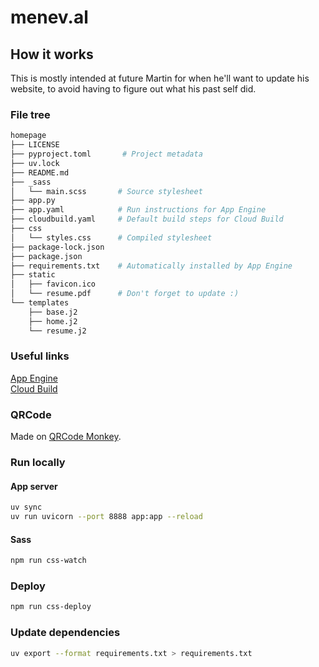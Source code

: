 # menev.al

## How it works

This is mostly intended at future Martin for when he'll want to update his website, to avoid having to figure out what his past self did.

### File tree

```bash
homepage
├── LICENSE
├── pyproject.toml       # Project metadata
├── uv.lock
├── README.md
├── _sass
│   └── main.scss       # Source stylesheet
├── app.py
├── app.yaml            # Run instructions for App Engine
├── cloudbuild.yaml     # Default build steps for Cloud Build
├── css
│   └── styles.css      # Compiled stylesheet
├── package-lock.json
├── package.json
├── requirements.txt    # Automatically installed by App Engine
├── static
│   ├── favicon.ico
│   └── resume.pdf      # Don't forget to update :)
└── templates
    ├── base.j2
    ├── home.j2
    └── resume.j2
```

### Useful links

[App Engine](https://console.cloud.google.com/appengine/services?authuser=1)  
[Cloud Build](https://console.cloud.google.com/cloud-build/dashboard?authuser=1)  

### QRCode

Made on [QRCode Monkey](https://www.qrcode-monkey.com).  

### Run locally

#### App server

```bash
uv sync
uv run uvicorn --port 8888 app:app --reload
```

#### Sass

```bash
npm run css-watch
```

### Deploy

```bash
npm run css-deploy
```

### Update dependencies

```bash
uv export --format requirements.txt > requirements.txt
```
